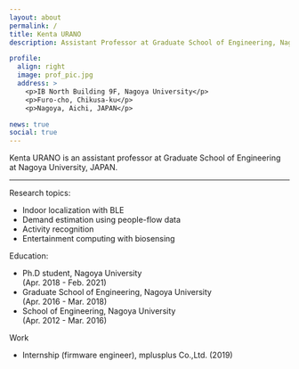 ```yaml
---
layout: about
permalink: /
title: Kenta URANO
description: Assistant Professor at Graduate School of Engineering, Nagoya University, JAPAN

profile:
  align: right
  image: prof_pic.jpg
  address: >
    <p>IB North Building 9F, Nagoya University</p>
    <p>Furo-cho, Chikusa-ku</p>
    <p>Nagoya, Aichi, JAPAN</p>

news: true
social: true
---
```


Kenta URANO is an assistant professor at Graduate School of Engineering at Nagoya University, JAPAN.

----------

Research topics:

* Indoor localization with BLE
* Demand estimation using people-flow data
* Activity recognition
* Entertainment computing with biosensing

Education:

* Ph.D student, Nagoya University  
  (Apr. 2018 - Feb. 2021)
* Graduate School of Engineering, Nagoya University  
  (Apr. 2016 - Mar. 2018)
* School of Engineering, Nagoya University  
  (Apr. 2012 - Mar. 2016)

Work

* Internship (firmware engineer), mplusplus Co.,Ltd. (2019)
